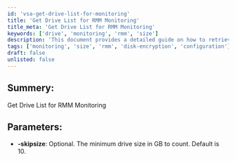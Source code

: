 ```yaml
---
id: 'vsa-get-drive-list-for-monitoring'
title: 'Get Drive List for RMM Monitoring'
title_meta: 'Get Drive List for RMM Monitoring'
keywords: ['drive', 'monitoring', 'rmm', 'size']
description: 'This document provides a detailed guide on how to retrieve a list of drives for monitoring purposes in RMM. It includes parameters such as minimum drive size and how to customize the output based on specific requirements.'
tags: ['monitoring', 'size', 'rmm', 'disk-encryption', 'configuration']
draft: false
unlisted: false
---
```

## Summery:

Get Drive List for RMM Monitoring

## Parameters:

- **-skipsize**: Optional. The minimum drive size in GB to count. Default is 10.




